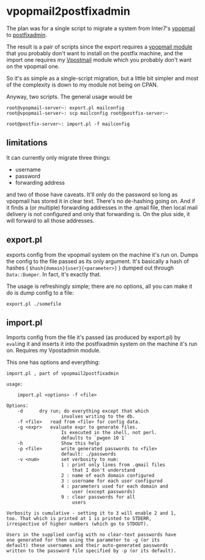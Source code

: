 vpopmail2postfixadmin
=====================

The plan was for a single script to migrate a system from Inter7's [vpopmail][0] 
to [postfixadmin][1].

The result is a pair of scripts since the export requires a [vpopmail module][2] that
you probably don't want to install on the postfix machine, and the import one 
requires my [Vpostmail][3] module which you probably don't want on the vpopmail one.

So it's as simple as a single-script migration, but a little bit simpler and most of 
the complexity is down to my module not being on CPAN.


Anyway, two scripts. The general usage would be

    root@vpopmail-server~: export.pl mailconfig
    root@vpopmail-server~: scp mailconfig root@postfix-server:~

    root@postfix-server~: import.pl -f mailconfig

limitations
-----------

It can currently only migrate three things:

* username
* password
* forwarding address 

and two of those have caveats. It'll only do the password so long as vpopmail
has stored it in clear text. There's no de-hashing going on. And if it finds a 
(or multiple) forwarding addresses in the .qmail file, then local mail delivery
is not configured and only that forwarding is. On the plus side, it will forward 
to all those addresses.

export.pl
---------
exports config from the vpopmail system on the machine it's run on. Dumps the
config to the file passed as its only argument. It's basically a hash of hashes
( `$hash{domain}{user}{<parameter>}` ) dumped out through `Data::Dumper`. In fact, 
it's exactly that.

The usage is refreshingly simple; there are no options, all you can make it do is 
dump config to a file:

    export.pl ./somefile

import.pl
---------
Imports config from the file it's passed (as produced by export.pl) by `eval`ing it
and inserts it into the postfixadmin system on the machine it's run on. Requires my 
Vpostadmin module.

This one has options and everything:

    import.pl , part of vpopmail2postfixadmin
    
    usage:
    
    	import.pl <options> -f <file>
    
    Options:
        -d 		dry run; do everything except that which
                       	involves writing to the db.
        -f <file> 	read from <file> for config data. 
        -g <expr>	evaluate expr to generate files. 
                        Is executed in the shell, not perl. 
                        defaults to `pwgen 10 1`
        -h              Show this help
        -p <file>       write generated passwords to <file>
                        default: ./passwords
        -v <num>        set verbosity to num:
                        1 : print only lines from .qmail files
                            that I don't understand
                        2 : name of each domain configured
                        3 : username for each user configured
                        4 : parameters used for each domain and 
                            user (except passwords)
                        9 : clear passwords for all
                            users
    
    Verbosity is cumulative - setting it to 3 will enable 2 and 1, 
    too. That which is printed at 1 is printed to STDERR, 
    irrespective of higher numbers (which go to STDOUT).
    
    Users in the supplied config with no clear-text passwords have
    one generated for them using the parameter to -g (or its 
    default) these usernames and their auto-generated passwords 
    written to the password file specified by -p (or its default).

[0]: http://www.inter7.com/index.php?page=vpopmail
[1]: http://postfixadmin.sourceforge.net/
[2]: http://search.cpan.org/~jkister/Mail-vpopmail-0.60b3/vpopmail.pm
[3]: https://github.com/BigRedS/vpostmail
